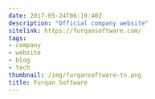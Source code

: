 ```yaml
---
date: 2017-05-24T06:19:40Z
description: "Official company website"
sitelink: https://furqansoftware.com/
tags:
- company
- website
- blog
- tech
thumbnail: /img/furqansoftware-tn.png
title: Furqan Software
---
```

